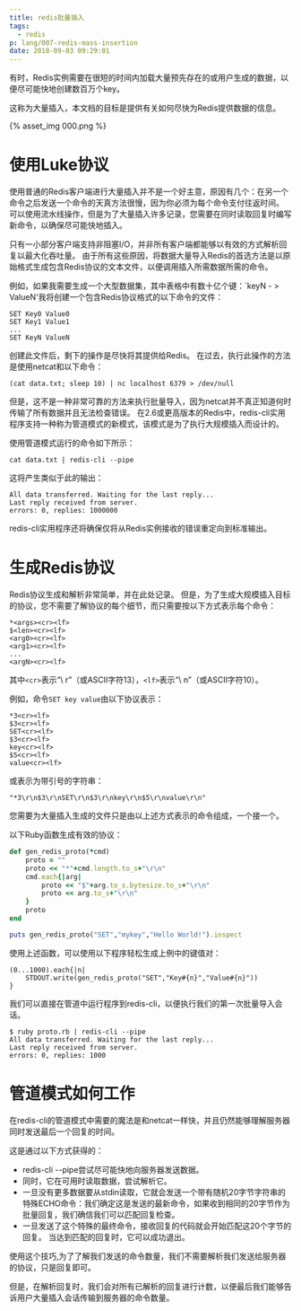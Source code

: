 ```yaml
---
title: redis批量插入
tags:
  - redis
p: lang/007-redis-mass-insertion
date: 2018-09-03 09:29:01
---
```


有时，Redis实例需要在很短的时间内加载大量预先存在的或用户生成的数据，以便尽可能快地创建数百万个key。

这称为大量插入，本文档的目标是提供有关如何尽快为Redis提供数据的信息。

{% asset_img 000.png %}

# 使用Luke协议
使用普通的Redis客户端进行大量插入并不是一个好主意，原因有几个：在另一个命令之后发送一个命令的天真方法很慢，因为你必须为每个命令支付往返时间。 可以使用流水线操作，但是为了大量插入许多记录，您需要在同时读取回复时编写新命令，以确保尽可能快地插入。

只有一小部分客户端支持非阻塞I/O，并非所有客户端都能够以有效的方式解析回复以最大化吞吐量。 由于所有这些原因，将数据大量导入Redis的首选方法是以原始格式生成包含Redis协议的文本文件，以便调用插入所需数据所需的命令。

例如，如果我需要生成一个大型数据集，其中表格中有数十亿个键：`keyN - > ValueN'我将创建一个包含Redis协议格式的以下命令的文件：
```
SET Key0 Value0
SET Key1 Value1
...
SET KeyN ValueN
```
创建此文件后，剩下的操作是尽快将其提供给Redis。 在过去，执行此操作的方法是使用netcat和以下命令：

```shell
(cat data.txt; sleep 10) | nc localhost 6379 > /dev/null
```
但是，这不是一种非常可靠的方法来执行批量导入，因为netcat并不真正知道何时传输了所有数据并且无法检查错误。 在2.6或更高版本的Redis中，redis-cli实用程序支持一种称为管道模式的新模式，该模式是为了执行大规模插入而设计的。

使用管道模式运行的命令如下所示：
```
cat data.txt | redis-cli --pipe
```
这将产生类似于此的输出：
```
All data transferred. Waiting for the last reply...
Last reply received from server.
errors: 0, replies: 1000000
```
redis-cli实用程序还将确保仅将从Redis实例接收的错误重定向到标准输出。

# 生成Redis协议
Redis协议生成和解析非常简单，并在此处记录。 但是，为了生成大规模插入目标的协议，您不需要了解协议的每个细节，而只需要按以下方式表示每个命令：
```
*<args><cr><lf>
$<len><cr><lf>
<arg0><cr><lf>
<arg1><cr><lf>
...
<argN><cr><lf>
```
其中```<cr>```表示“\ r”（或ASCII字符13），```<lf>```表示“\ n”（或ASCII字符10）。

例如，命令```SET key value```由以下协议表示：
```
*3<cr><lf>
$3<cr><lf>
SET<cr><lf>
$3<cr><lf>
key<cr><lf>
$5<cr><lf>
value<cr><lf>
```
或表示为带引号的字符串：
```
"*3\r\n$3\r\nSET\r\n$3\r\nkey\r\n$5\r\nvalue\r\n"
```
您需要为大量插入生成的文件只是由以上述方式表示的命令组成，一个接一个。

以下Ruby函数生成有效的协议：
```ruby
def gen_redis_proto(*cmd)
    proto = ""
    proto << "*"+cmd.length.to_s+"\r\n"
    cmd.each{|arg|
        proto << "$"+arg.to_s.bytesize.to_s+"\r\n"
        proto << arg.to_s+"\r\n"
    }
    proto
end

puts gen_redis_proto("SET","mykey","Hello World!").inspect
```
使用上述函数，可以使用以下程序轻松生成上例中的键值对：
```
(0...1000).each{|n|
    STDOUT.write(gen_redis_proto("SET","Key#{n}","Value#{n}"))
}
```
我们可以直接在管道中运行程序到redis-cli，以便执行我们的第一次批量导入会话。

```
$ ruby proto.rb | redis-cli --pipe
All data transferred. Waiting for the last reply...
Last reply received from server.
errors: 0, replies: 1000
```
# 管道模式如何工作
在redis-cli的管道模式中需要的魔法是和netcat一样快，并且仍然能够理解服务器同时发送最后一个回复的时间。

这是通过以下方式获得的：

* redis-cli --pipe尝试尽可能快地向服务器发送数据。
* 同时，它在可用时读取数据，尝试解析它。
* 一旦没有更多数据要从stdin读取，它就会发送一个带有随机20字节字符串的特殊ECHO命令：我们确定这是发送的最新命令，如果收到相同的20字节作为批量回复，我们确信我们可以匹配回复检查。
* 一旦发送了这个特殊的最终命令，接收回复的代码就会开始匹配这20个字节的回复。 当达到匹配的回复时，它可以成功退出。

使用这个技巧,为了了解我们发送的命令数量，我们不需要解析我们发送给服务器的协议，只是回复即可。

但是，在解析回复时，我们会对所有已解析的回复进行计数，以便最后我们能够告诉用户大量插入会话传输到服务器的命令数量。


